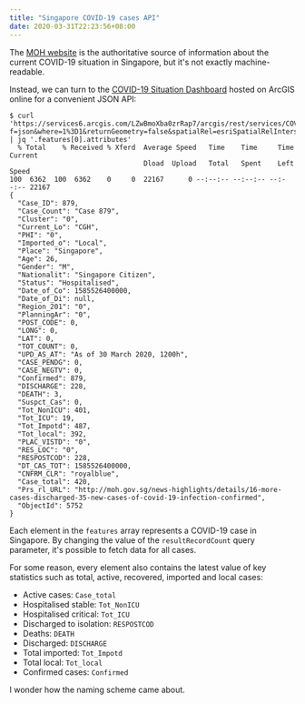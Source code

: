 ```yaml
---
title: "Singapore COVID-19 cases API"
date: 2020-03-31T22:23:56+08:00
---
```


The [MOH website](https://www.moh.gov.sg/covid-19) is the authoritative source
of information about the current COVID-19 situation in Singapore, but it's not
exactly machine-readable.

Instead, we can turn to the [COVID-19 Situation
Dashboard](https://experience.arcgis.com/experience/7e30edc490a5441a874f9efe67bd8b89)
hosted on ArcGIS online for a convenient JSON API:

```
$ curl 'https://services6.arcgis.com/LZwBmoXba0zrRap7/arcgis/rest/services/COVID_19_Prod_feature/FeatureServer/0/query?f=json&where=1%3D1&returnGeometry=false&spatialRel=esriSpatialRelIntersects&outFields=*&orderByFields=Case_ID%20desc&resultOffset=0&resultRecordCount=1' | jq '.features[0].attributes'
  % Total    % Received % Xferd  Average Speed   Time    Time     Time  Current
                                 Dload  Upload   Total   Spent    Left  Speed
100  6362  100  6362    0     0  22167      0 --:--:-- --:--:-- --:--:-- 22167
{
  "Case_ID": 879,
  "Case_Count": "Case 879",
  "Cluster": "0",
  "Current_Lo": "CGH",
  "PHI": "0",
  "Imported_o": "Local",
  "Place": "Singapore",
  "Age": 26,
  "Gender": "M",
  "Nationalit": "Singapore Citizen",
  "Status": "Hospitalised",
  "Date_of_Co": 1585526400000,
  "Date_of_Di": null,
  "Region_201": "0",
  "PlanningAr": "0",
  "POST_CODE": 0,
  "LONG": 0,
  "LAT": 0,
  "TOT_COUNT": 0,
  "UPD_AS_AT": "As of 30 March 2020, 1200h",
  "CASE_PENDG": 0,
  "CASE_NEGTV": 0,
  "Confirmed": 879,
  "DISCHARGE": 228,
  "DEATH": 3,
  "Suspct_Cas": 0,
  "Tot_NonICU": 401,
  "Tot_ICU": 19,
  "Tot_Impotd": 487,
  "Tot_local": 392,
  "PLAC_VISTD": "0",
  "RES_LOC": "0",
  "RESPOSTCOD": 228,
  "DT_CAS_TOT": 1585526400000,
  "CNFRM_CLR": "royalblue",
  "Case_total": 420,
  "Prs_rl_URL": "http://moh.gov.sg/news-highlights/details/16-more-cases-discharged-35-new-cases-of-covid-19-infection-confirmed",
  "ObjectId": 5752
}
```

Each element in the `features` array represents a COVID-19 case in Singapore. By
changing the value of the `resultRecordCount` query parameter, it's possible to
fetch data for all cases.

For some reason, every element also contains the latest value of key statistics
such as total, active, recovered, imported and local cases:

* Active cases: `Case_total`
* Hospitalised stable: `Tot_NonICU`
* Hospitalised critical: `Tot_ICU`
* Discharged to isolation: `RESPOSTCOD`
* Deaths: `DEATH`
* Discharged: `DISCHARGE`
* Total imported: `Tot_Impotd`
* Total local: `Tot_local`
* Confirmed cases: `Confirmed`

I wonder how the naming scheme came about.
